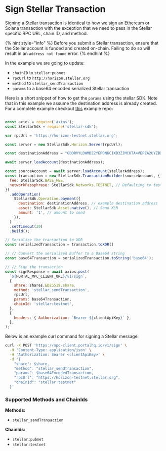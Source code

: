 # Sign Stellar Transaction

Signing a Stellar transaction is identical to how we sign an Ethereum or Solana transaction with the exception that we need to pass in the Stellar specific RPC URL, chain ID, and method.&#x20;

{% hint style="info" %}
Before you submit a Stellar transaction, ensure that the Stellar account is funded and created on-chain. Failing to do so will result in an `address not found` error.
{% endhint %}

In the example we are going to update:

* `chainID` to `stellar:pubnet`
* `rpcUrl` to `http://horizon.stellar.org`
* `method` to `stellar_sendTransaction`
* `params` to a base64 encoded serialized Stellar transaction

Here is a short snippet of how to get the `params` using the stellar SDK. Note that in this example we assume the destination address is already created. For a complete example checkout [this](https://github.com/portal-hq/Enclave-MPC-API-Examples/blob/main/Javascript/stellar-sign.js) example repo:

```javascript

const axios = require('axios');
const StellarSdk = require('stellar-sdk');

var rpcUrl = 'https://horizon-testnet.stellar.org';

const server = new StellarSdk.Horizon.Server(rpcUrl);

const destinationAddress = "GDDRVYLDWMDZ2YEPDN6CIXD3ZJMCKTA4VEPZA2UYZBXSZDWIUMPGZE42"

await server.loadAccount(destinationAddress);

const sourceAccount = await server.loadAccount(stellarAddress);
const transaction = new StellarSdk.TransactionBuilder(sourceAccount, {
  fee: StellarSdk.BASE_FEE,
  networkPassphrase: StellarSdk.Networks.TESTNET, // Defaulting to testnet
})
  .addOperation(
    StellarSdk.Operation.payment({
      destination: destinationAddress, // example destination address
      asset: StellarSdk.Asset.native(), // Send XLM
      amount: '1', // amount to send
    }),
  )
  .setTimeout(30)
  .build();

// Serialize the transaction to XDR
const serializedTransaction = transaction.toXDR()

// // Convert the serialized Buffer to a Base64 string
const base64Transaction = serializedTransaction.toString('base64');

// // Sign the transaction
const signResponse = await axios.post(
  `${PORTAL_MPC_CLIENT_URL}/v1/sign`,
  {
    share: shares.ED25519.share,
    method: 'stellar_sendTransaction',
    rpcUrl,
    params: base64Transaction,
    chainId: 'stellar:testnet',
  },
  {
    headers: { Authorization: `Bearer ${clientApiKey}` },
  },
);

```

Below is an example curl command for signing a Stellar message:

```bash
curl -X POST 'https://mpc-client.portalhq.io/v1/sign' \
  -H 'Content-Type: application/json' \
  -H 'Authorization: Bearer <clientApiKey>' \
  -d '{
    "share": $share,
    "method": "stellar_sendTransaction",
    "params": $base64EncodedTransaction,
    "rpcUrl": "https://horizon-testnet.stellar.org",
    "chainId": "stellar:testnet"
  }'
```

### Supported Methods and ChainIds

**Methods:**

* `stellar_sendTransaction`

**ChainIds:**

* `stellar:pubnet`
* `stellar:testnet`
